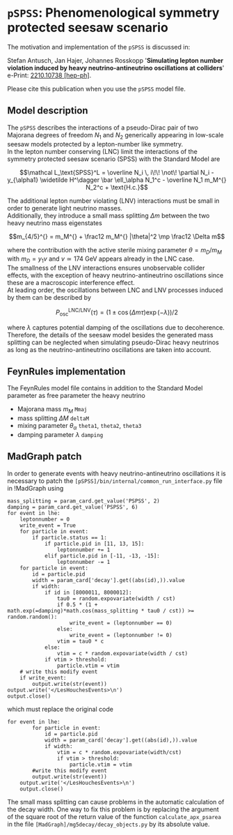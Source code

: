 # `pSPSS`: Phenomenological symmetry protected seesaw scenario

The motivation and implementation of the `pSPSS` is discussed in:

Stefan Antusch, Jan Hajer, Johannes Rosskopp '**Simulating lepton number violation induced by heavy neutrino-antineutrino oscillations at colliders**' e-Print: [2210.10738 [hep-ph]](https://arxiv.org/abs/2210.10738).


Please cite this publication when you use the `pSPSS` model file.

## Model description

The `pSPSS` describes the interactions of a pseudo-Dirac pair of two Majorana degrees of freedom $N_1$ and $N_2$ generically appearing in low-scale seesaw models protected by a lepton-number like symmetry.<br/>
In the lepton number conserving (LNC) limit the interactions of the symmetry protected seesaw scenario (SPSS) with the Standard Model are

$$\mathcal L_\text{SPSS}^L = \overline N_i \, i\!\! \not\! \partial N_i -  y_{\alpha1} \widetilde H^\dagger \bar \ell_\alpha N_1^c - \overline N_1 m_M^{} N_2^c + \text{H.c.}$$

The additional lepton number violating (LNV) interactions must be small in order to generate light neutrino masses.<br/>
Additionally, they introduce a small mass splitting $\Delta m$ between the two heavy neutrino mass eigenstates

$$m_{4/5}^{} = m_M^{} + \frac12 m_M^{} |\theta|^2 \mp \frac12 \Delta m$$

where the contribution with the active sterile mixing parameter $\theta = m_D / m_M$ with $m_D = y_1 v$ and $v\simeq174 \text{ GeV}$ appears already in the LNC case.<br/>
The smallness of the LNV interactions ensures unobservable collider effects, with the exception of heavy neutrino-antineutrino oscillations since these are a macroscopic interference effect.<br/>
At leading order, the oscillations between LNC and LNV processes induced by them can be described by

$$P^{\text{LNC}/\text{LNV}}_\text{osc}(\tau) = (1 \pm \cos\left(\Delta m \tau \right) \exp(-\lambda))/2$$

where $\lambda$ captures potential damping of the oscillations due to decoherence.<br/>
Therefore, the details of the seesaw model besides the generated mass splitting can be neglected when simulating pseudo-Dirac heavy neutrinos as long as the neutrino-antineutrino oscillations are taken into account.

## FeynRules implementation

The FeynRules model file contains in addition to the Standard Model parameter as free parameter the heavy neutrino

* Majorana mass $m_M$ `Mmaj`
* mass splitting $\Delta M$ `deltaM`
* mixing parameter $\theta_\alpha$ `theta1`, `theta2`, `theta3`
* damping parameter $\lambda$ `damping`

## MadGraph patch

In order to generate events with heavy neutrino-antineutrino oscillations it is necessary to patch the `[pSPSS]/bin/internal/common_run_interface.py` file in !MadGraph using


```
mass_splitting = param_card.get_value('PSPSS', 2)
damping = param_card.get_value('PSPSS', 6)
for event in lhe:
    leptonnumber = 0
    write_event = True
    for particle in event:
        if particle.status == 1:
            if particle.pid in [11, 13, 15]:
                leptonnumber += 1
            elif particle.pid in [-11, -13, -15]:
                leptonnumber -= 1
    for particle in event:
        id = particle.pid
        width = param_card['decay'].get((abs(id),)).value
        if width:
            if id in [8000011, 8000012]:
                tau0 = random.expovariate(width / cst)
                if 0.5 * (1 + math.exp(=damping)*math.cos(mass_splitting * tau0 / cst)) >= random.random():
                    write_event = (leptonnumber == 0)
                else:
                    write_event = (leptonnumber != 0)
                vtim = tau0 * c
            else:
                vtim = c * random.expovariate(width / cst)
            if vtim > threshold:
                particle.vtim = vtim
    # write this modify event
    if write_event:
        output.write(str(event))
output.write('</LesHouchesEvents>\n')
output.close()
```

which must replace the original code

```
for event in lhe:
        for particle in event:
            id = particle.pid
            width = param_card['decay'].get((abs(id),)).value
            if width:
                vtim = c * random.expovariate(width/cst)
                if vtim > threshold:
                    particle.vtim = vtim
        #write this modify event
        output.write(str(event))
    output.write('</LesHouchesEvents>\n')
    output.close()
```

The small mass splitting can cause problems in the automatic calculation of the decay width.
One way to fix this problem is by replacing the argument of the square root of the return value of the function `calculate_apx_psarea` in the file `[MadGraph]/mg5decay/decay_objects.py` by its absolute value.
